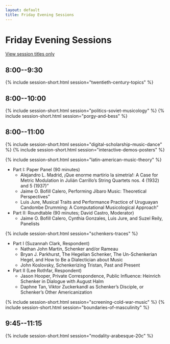 ```yaml
---
layout: default
title: Friday Evening Sessions
---
```


# Friday Evening Sessions

[View session titles only](index-short)

## 8:00--9:30

{% include session-short.html session="twentieth-century-topics" %}


## 8:00--10:00

{% include session-short.html session="politics-soviet-musicology" %}
{% include session-short.html session="porgy-and-bess" %}


## 8:00--11:00

{% include session-short.html session="digital-scholarship-music-dance" %}
{% include session-short.html session="interactive-demos-posters" %}

{% include session-short.html session="latin-american-music-theory" %}
<ul class="paper-list">
  <li>Part I: Paper Panel (90 minutes)
    <ul>
      <li>Alejandro L. Madrid, <span class="title">¡Que enorme martirio la simetría!: A Case for Metric Modulation in Julián Carrillo’s String Quartets nos. 4 (1932) and 5 (1937)”</span></li>
      <li>Jaime O. Bofill Calero, <span class="title">Performing Jíbaro Music: Theoretical Perspectives”</span></li>
      <li>Luis Jure, <span class="title">Musical Traits and Performance Practice of Uruguayan Candombe Drumming: A Computational Musicological Approach”</span></li>
    </ul>
  </li>
  <li>Part II: Roundtable (90 minutes; David Castro, Moderator)
    <ul>
      <li>Jaime O. Bofill Calero, Cynthia Gonzales, Luis Jure, and Suzel
      Reily, Panelists</li>
    </ul>
  </li>
</ul>

{% include session-short.html session="schenkers-traces" %}
<ul class="paper-list">
  <li>Part I (Suzannah Clark, Respondent)
    <ul>
      <li>Nathan John Martin, <span class="title">Schenker and/or Rameau</span></li>
      <li>Bryan J. Parkhurst, <span class="title">The Hegelian Schenker, The Un-Schenkerian Hegel, and How to Be a Dialectician about Music</span></li>
      <li>John Koslovsky, <span class="title">Schenkerizing Tristan, Past and Present</span></li>
    </ul>
  </li>
  <li>Part II (Lee Rothfar, Respondent)
    <ul>
      <li>Jason Hooper, <span class="title">Private Correspondence, Public Influence: Heinrich Schenker in Dialogue with August Halm</span></li>
      <li>Daphne Tan, <span class="title">Viktor Zuckerkandl as Schenker’s Disciple, or Schenker’s Other Americanization</span></li>
    </ul>
  </li>
</ul>

{% include session-short.html session="screening-cold-war-music" %}
{% include session-short.html session="boundaries-of-masculinity" %}


## 9:45--11:15
{% include session-short.html session="modality-arabesque-20c" %}
